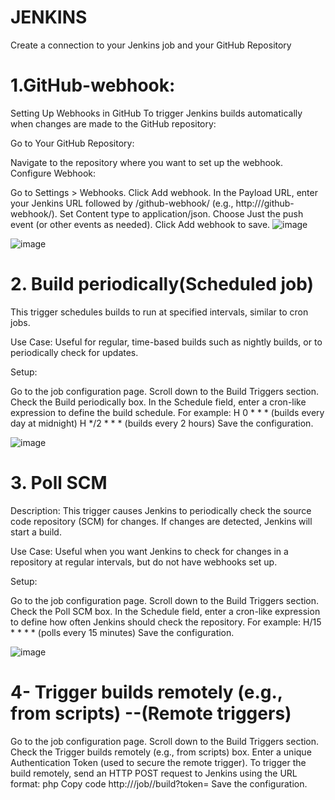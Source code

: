 # JENKINS

Create a connection to your Jenkins job and your GitHub Repository 

# 1.GitHub-webhook:
Setting Up Webhooks in GitHub
To trigger Jenkins builds automatically when changes are made to the GitHub repository:

Go to Your GitHub Repository:

Navigate to the repository where you want to set up the webhook.
Configure Webhook:

Go to Settings > Webhooks.
Click Add webhook.
In the Payload URL, enter your Jenkins URL followed by /github-webhook/ (e.g., http://<your-jenkins-url>/github-webhook/).
Set Content type to application/json.
Choose Just the push event (or other events as needed).
Click Add webhook to save.
![image](https://github.com/user-attachments/assets/c5864f00-890b-48dd-8c13-124dce7ca92a)

![image](https://github.com/user-attachments/assets/21ff1291-95df-4db2-9740-eb1e77866374)


# 2. Build periodically(Scheduled job)
This trigger schedules builds to run at specified intervals, similar to cron jobs.

Use Case: Useful for regular, time-based builds such as nightly builds, or to periodically check for updates.

Setup:

Go to the job configuration page.
Scroll down to the Build Triggers section.
Check the Build periodically box.
In the Schedule field, enter a cron-like expression to define the build schedule. For example:
H 0 * * * (builds every day at midnight)
H */2 * * * (builds every 2 hours)
Save the configuration.

![image](https://github.com/user-attachments/assets/0e5bee5f-e1f7-4de4-baf9-68ff9fe3b0c7)


# 3. Poll SCM
Description: This trigger causes Jenkins to periodically check the source code repository (SCM) for changes. If changes are detected, Jenkins will start a build.

Use Case: Useful when you want Jenkins to check for changes in a repository at regular intervals, but do not have webhooks set up.

Setup:

Go to the job configuration page.
Scroll down to the Build Triggers section.
Check the Poll SCM box.
In the Schedule field, enter a cron-like expression to define how often Jenkins should check the repository. For example:
H/15 * * * * (polls every 15 minutes)
Save the configuration.

![image](https://github.com/user-attachments/assets/db8ee9f1-8319-44b5-9292-00b7e3df5e90)


# 4- Trigger builds remotely (e.g., from scripts)  --(Remote triggers)
Go to the job configuration page.
Scroll down to the Build Triggers section.
Check the Trigger builds remotely (e.g., from scripts) box.
Enter a unique Authentication Token (used to secure the remote trigger).
To trigger the build remotely, send an HTTP POST request to Jenkins using the URL format:
php
Copy code
http://<your-jenkins-url>/job/<job-name>/build?token=<token>
Save the configuration.



